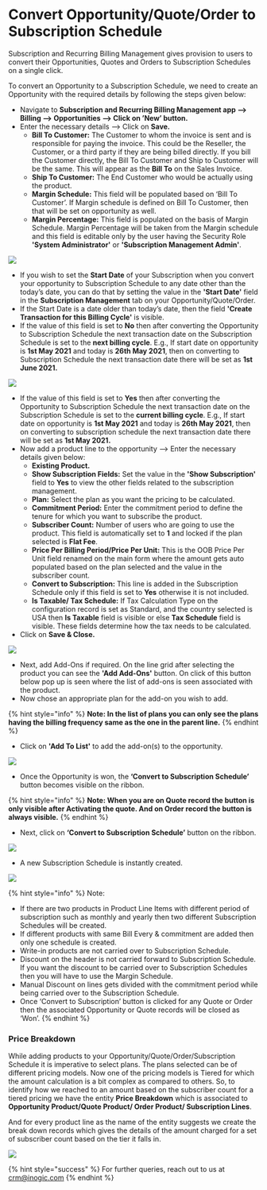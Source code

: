 # Convert Opportunity/Quote/Order to Subscription Schedule

Subscription and Recurring Billing Management gives provision to users to convert their Opportunities, Quotes and Orders to Subscription Schedules on a single click.&#x20;

To convert an Opportunity to a Subscription Schedule, we need to create an Opportunity with the required details by following the steps given below:

* Navigate to **Subscription and Recurring Billing Management app --> Billing --> Opportunities --> Click on ’New’ button.**
* Enter the necessary details --> Click on **Save.**
  * **Bill To Customer:** The Customer to whom the invoice is sent and is responsible for paying the invoice. This could be the Reseller, the Customer, or a third party if they are being billed directly. If you bill the Customer directly, the Bill To Customer and Ship to Customer will be the same. This will appear as the **Bill To** on the Sales Invoice.&#x20;
  * **Ship To Customer:** The End Customer who would be actually using the product.&#x20;
  * **Margin Schedule:** This field will be populated based on ‘Bill To Customer’. If Margin schedule is defined on Bill To Customer, then that will be set on opportunity as well.&#x20;
  * **Margin Percentage:** This field is populated on the basis of Margin Schedule. Margin Percentage will be taken from the Margin schedule and this field is editable only by the user having the Security Role **'System Administrator'** or **'Subscription Management Admin'**.

![](<../../.gitbook/assets/Use case\_1.png>)

* If you wish to set the **Start Date** of your Subscription when you convert your opportunity to Subscription Schedule to any date other than the today’s date, you can do that by setting the value in the **'Start Date'** field in the **Subscription Management** tab on your Opportunity/Quote/Order.&#x20;
* If the Start Date is a date older than today’s date, then the field **'Create Transaction for this Billing Cycle'** is visible.&#x20;
* If the value of this field is set to **No** then after converting the Opportunity to Subscription Schedule the next transaction date on the Subscription Schedule is set to the **next billing cycle**. E.g., If start date on opportunity is **1st May 2021** and today is **26th May 2021**, then on converting to Subscription Schedule the next transaction date there will be set as **1st June 2021.**

![](<../../.gitbook/assets/Use case\_2.png>)

* If the value of this field is set to **Yes** then after converting the Opportunity to Subscription Schedule the next transaction date on the Subscription Schedule is set to the **current billing cycle**. E.g., If start date on opportunity is **1st May 2021** and today is **26th May 2021**, then on converting to subscription schedule the next transaction date there will be set as **1st May 2021.**
* Now add a product line to the opportunity --> Enter the necessary details given below:
  * **Existing Product.**&#x20;
  * **Show Subscription Fields:** Set the value in the **'Show Subscription'** field to **Yes** to view the other fields related to the subscription management.&#x20;
  * **Plan:** Select the plan as you want the pricing to be calculated.&#x20;
  * **Commitment Period:** Enter the commitment period to define the tenure for which you want to subscribe the product.&#x20;
  * **Subscriber Count:** Number of users who are going to use the product. This field is automatically set to **1** and locked if the plan selected is **Flat Fee**.&#x20;
  * **Price Per Billing Period/Price Per Unit:** This is the OOB Price Per Unit field renamed on the main form where the amount gets auto populated based on the plan selected and the value in the subscriber count.
  * **Convert to Subscription:** This line is added in the Subscription Schedule only if this field is set to **Yes** otherwise it is not included.&#x20;
  * **Is Taxable/ Tax Schedule:** If Tax Calculation Type on the configuration record is set as Standard, and the country selected is USA then **Is Taxable** field is visible or else **Tax Schedule** field is visible. These fields determine how the tax needs to be calculated.
* Click on **Save & Close.**

![](<../../.gitbook/assets/Use case\_3.png>)

* Next, add Add-Ons if required. On the line grid after selecting the product you can see the **'Add Add-Ons'** button. On click of this button below pop up is seen where the list of add-ons is seen associated with the product.&#x20;
* Now chose an appropriate plan for the add-on you wish to add.

{% hint style="info" %}
**Note: In the list of plans you can only see the plans having the billing frequency same as the one in the parent line.**
{% endhint %}

* Click on **'Add To List'** to add the add-on(s) to the opportunity.

![](<../../.gitbook/assets/Use case\_4.png>)

* Once the Opportunity is won, the **‘Convert to Subscription Schedule’** button becomes visible on the ribbon.

{% hint style="info" %}
**Note: When you are on Quote record the button is only visible after Activating the quote. And on Order record the button is always visible.**
{% endhint %}

* Next, click on **‘Convert to Subscription Schedule’** button on the ribbon.

![](<../../.gitbook/assets/Use case\_5.png>)

* A new Subscription Schedule is instantly created.

![](<../../.gitbook/assets/Use case\_6.png>)

{% hint style="info" %}
Note:&#x20;

* If there are two products in Product Line Items with different period of subscription such as monthly and yearly then two different Subscription Schedules will be created.&#x20;
* If different products with same Bill Every & commitment are added then only one schedule is created.&#x20;
* Write-in products are not carried over to Subscription Schedule.&#x20;
* Discount on the header is not carried forward to Subscription Schedule. If you want the discount to be carried over to Subscription Schedules then you will have to use the Margin Schedule.&#x20;
* Manual Discount on lines gets divided with the commitment period while being carried over to the Subscription Schedule.
* Once ‘Convert to Subscription’ button is clicked for any Quote or Order then the associated Opportunity or Quote records will be closed as ‘Won’.
{% endhint %}

### Price Breakdown

While adding products to your Opportunity/Quote/Order/Subscription Schedule it is imperative to select plans. The plans selected can be of different pricing models. Now one of the pricing models is Tiered for which the amount calculation is a bit complex as compared to others. So, to identify how we reached to an amount based on the subscriber count for a tiered pricing we have the entity **Price Breakdown** which is associated to **Opportunity Product/Quote Product/ Order Product/ Subscription Lines**.&#x20;

And for every product line as the name of the entity suggests we create the break down records which gives the details of the amount charged for a set of subscriber count based on the tier it falls in.

![](<../../.gitbook/assets/Use case\_7.png>)

{% hint style="success" %}
For further queries, reach out to us at [crm@inogic.com](mailto:crm@inogic.com)
{% endhint %}

